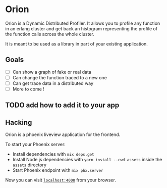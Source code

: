 # Orion

Orion is a Dynamic Distributed Profiler. It allows you to profile any function
in an erlang cluster and get back an histogram representing the profile of the
function calls across the whole cluster.

It is meant to be used as a library in part of your existing application.

## Goals

- [ ] Can show a graph of fake or real data
- [ ] Can change the function traced to a new one
- [ ] Can get trace data in a distributed way
- [ ] More to come !

## TODO add how to add it to your app

## Hacking

Orion is a phoenix liveview application for the frontend.

To start your Phoenix server:

* Install dependencies with `mix deps.get`
* Install Node.js dependencies with `yarn install --cwd assets` inside the `assets` directory
* Start Phoenix endpoint with `mix phx.server`

Now you can visit [`localhost:4000`](http://localhost:4000) from your browser.
